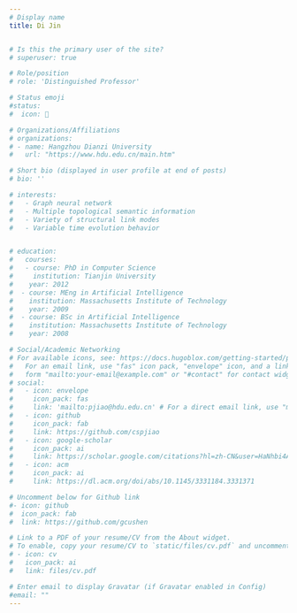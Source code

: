 ```yaml
---
# Display name
title: Di Jin


# Is this the primary user of the site?
# superuser: true

# Role/position
# role: 'Distinguished Professor'

# Status emoji
#status: 
#  icon: 📖

# Organizations/Affiliations
# organizations:
# - name: Hangzhou Dianzi University
#   url: "https://www.hdu.edu.cn/main.htm"

# Short bio (displayed in user profile at end of posts)
# bio: ''

# interests:
#   - Graph neural network
#   - Multiple topological semantic information
#   - Variety of structural link modes
#   - Variable time evolution behavior


# education:
#   courses:
#   - course: PhD in Computer Science
#     institution: Tianjin University
#    year: 2012
#  - course: MEng in Artificial Intelligence
#    institution: Massachusetts Institute of Technology
#    year: 2009
#  - course: BSc in Artificial Intelligence
#    institution: Massachusetts Institute of Technology
#    year: 2008

# Social/Academic Networking
# For available icons, see: https://docs.hugoblox.com/getting-started/page-builder/#icons
#   For an email link, use "fas" icon pack, "envelope" icon, and a link in the
#   form "mailto:your-email@example.com" or "#contact" for contact widget.
# social:
#   - icon: envelope
#     icon_pack: fas
#     link: 'mailto:pjiao@hdu.edu.cn' # For a direct email link, use "mailto:test@example.org".
#   - icon: github
#     icon_pack: fab
#     link: https://github.com/cspjiao
#   - icon: google-scholar
#     icon_pack: ai
#     link: https://scholar.google.com/citations?hl=zh-CN&user=HaNhbi4AAAAJ
#   - icon: acm
#     icon_pack: ai
#     link: https://dl.acm.org/doi/abs/10.1145/3331184.3331371

# Uncomment below for Github link
#- icon: github
#  icon_pack: fab
#  link: https://github.com/gcushen

# Link to a PDF of your resume/CV from the About widget.
# To enable, copy your resume/CV to `static/files/cv.pdf` and uncomment the lines below.
# - icon: cv
#   icon_pack: ai
#   link: files/cv.pdf

# Enter email to display Gravatar (if Gravatar enabled in Config)
#email: ""
---
```

